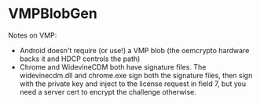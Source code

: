 # VMPBlobGen

Notes on VMP:

- Android doesn't require (or use!) a VMP blob (the oemcrypto hardware backs it and HDCP controls the path)
- Chrome and WidevineCDM both have signature files. The widevinecdm.dll and chrome.exe sign both the signature files,
  then sign with the private key and inject to the license request in field 7, but you need a server cert to encrypt
  the challenge otherwise.

